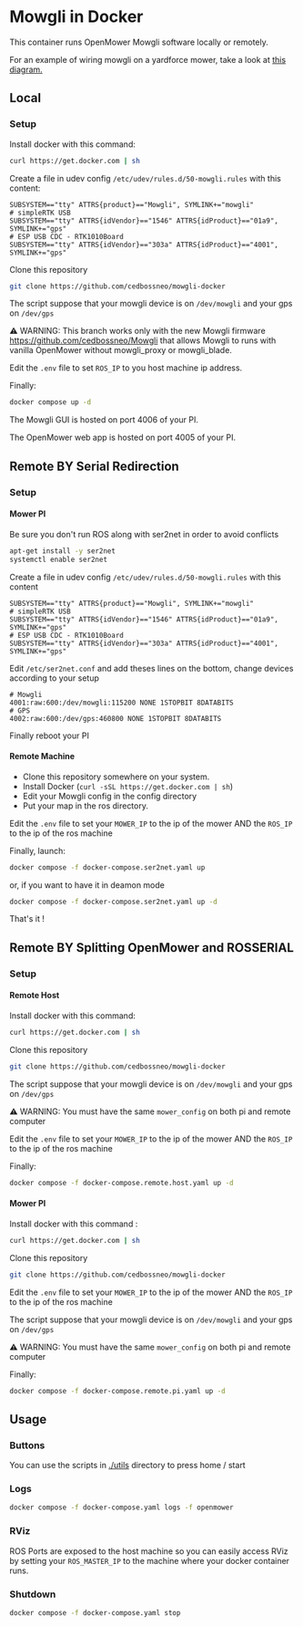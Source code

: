 # Mowgli in Docker

This container runs OpenMower Mowgli software locally or remotely.

For an example of wiring mowgli on a yardforce mower, take a look at [this diagram.](https://app.diagrams.net/?tags=%7B%7D&lightbox=1&highlight=0000ff&edit=_blank&layers=1&nav=1&title=yardforce_wiring.drawio#Uhttps%3A%2F%2Fraw.githubusercontent.com%2Fkevinmce%2Fmowgli-docker%2Fcedbossneo%2Fdiagrams%2Fyardforce_wiring.drawio)

## Local

### Setup

Install docker with this command:

```bash
curl https://get.docker.com | sh
```

Create a file in udev config `/etc/udev/rules.d/50-mowgli.rules` with this content:

```
SUBSYSTEM=="tty" ATTRS{product}=="Mowgli", SYMLINK+="mowgli"
# simpleRTK USB
SUBSYSTEM=="tty" ATTRS{idVendor}=="1546" ATTRS{idProduct}=="01a9", SYMLINK+="gps"
# ESP USB CDC - RTK1010Board
SUBSYSTEM=="tty" ATTRS{idVendor}=="303a" ATTRS{idProduct}=="4001", SYMLINK+="gps"
```

Clone this repository

```bash
git clone https://github.com/cedbossneo/mowgli-docker
```

The script suppose that your mowgli device is on `/dev/mowgli` and your gps on `/dev/gps`

⚠ WARNING: This branch works only with the new Mowgli firmware https://github.com/cedbossneo/Mowgli that allows Mowgli to runs with vanilla OpenMower without mowgli_proxy or mowgli_blade.

Edit the `.env` file to set `ROS_IP` to you host machine ip address.

Finally:

```bash
docker compose up -d
```

The Mowgli GUI is hosted on port 4006 of your PI.

The OpenMower web app is hosted on port 4005 of your PI.

## Remote BY Serial Redirection

### Setup

#### Mower PI

Be sure you don't run ROS along with ser2net in order to avoid conflicts

```bash
apt-get install -y ser2net
systemctl enable ser2net
```

Create a file in udev config `/etc/udev/rules.d/50-mowgli.rules` with this content

```
SUBSYSTEM=="tty" ATTRS{product}=="Mowgli", SYMLINK+="mowgli"
# simpleRTK USB
SUBSYSTEM=="tty" ATTRS{idVendor}=="1546" ATTRS{idProduct}=="01a9", SYMLINK+="gps"
# ESP USB CDC - RTK1010Board
SUBSYSTEM=="tty" ATTRS{idVendor}=="303a" ATTRS{idProduct}=="4001", SYMLINK+="gps"
```

Edit `/etc/ser2net.conf` and add theses lines on the bottom, change devices according to your setup

```
# Mowgli
4001:raw:600:/dev/mowgli:115200 NONE 1STOPBIT 8DATABITS
# GPS
4002:raw:600:/dev/gps:460800 NONE 1STOPBIT 8DATABITS
```

Finally reboot your PI

#### Remote Machine

- Clone this repository somewhere on your system.
- Install Docker (`curl -sSL https://get.docker.com | sh`)
- Edit your Mowgli config in the config directory
- Put your map in the ros directory.

Edit the `.env` file to set your `MOWER_IP` to the ip of the mower AND the `ROS_IP` to the ip of the ros machine

Finally, launch:

```bash
docker compose -f docker-compose.ser2net.yaml up
```

or, if you want to have it in deamon mode

```bash
docker compose -f docker-compose.ser2net.yaml up -d
```

That's it !

## Remote BY Splitting OpenMower and ROSSERIAL

### Setup

#### Remote Host

Install docker with this command:

```bash
curl https://get.docker.com | sh
```

Clone this repository

```bash
git clone https://github.com/cedbossneo/mowgli-docker
```

The script suppose that your mowgli device is on `/dev/mowgli` and your gps on `/dev/gps`

⚠ WARNING: You must have the same `mower_config` on both pi and remote computer

Edit the `.env` file to set your `MOWER_IP` to the ip of the mower AND the `ROS_IP` to the ip of the ros machine

Finally:

```bash
docker compose -f docker-compose.remote.host.yaml up -d
```

#### Mower PI

Install docker with this command :

```bash
curl https://get.docker.com | sh
```

Clone this repository

```bash
git clone https://github.com/cedbossneo/mowgli-docker
```

Edit the `.env` file to set your `MOWER_IP` to the ip of the mower AND the `ROS_IP` to the ip of the ros machine

The script suppose that your mowgli device is on `/dev/mowgli` and your gps on `/dev/gps`

⚠ WARNING: You must have the same `mower_config` on both pi and remote computer

Finally:

```bash
docker compose -f docker-compose.remote.pi.yaml up -d
```

## Usage

### Buttons

You can use the scripts in [./utils](./utils) directory to press home / start

### Logs

```bash
docker compose -f docker-compose.yaml logs -f openmower
```

### RViz

ROS Ports are exposed to the host machine so you can easily access RViz by setting your `ROS_MASTER_IP` to the machine where your docker container runs.

### Shutdown

```bash
docker compose -f docker-compose.yaml stop
```
